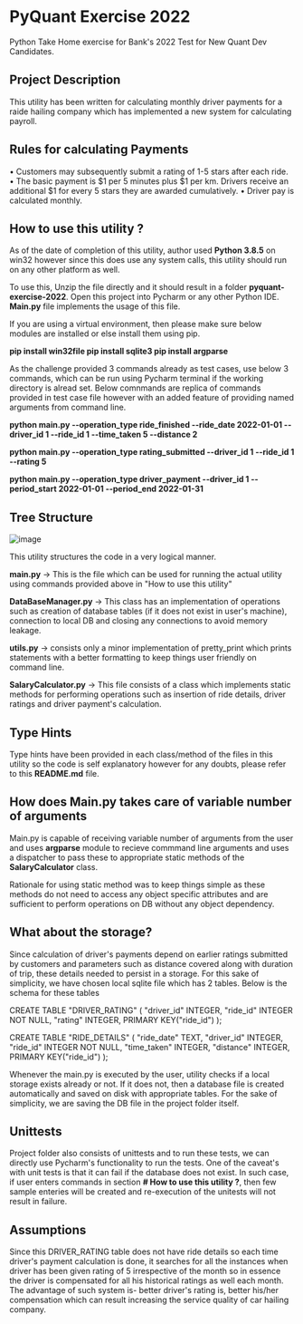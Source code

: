 # PyQuant Exercise 2022

Python Take Home exercise for Bank's 2022 Test for New Quant Dev Candidates.

## Project Description

This utility has been written for calculating monthly driver payments for a raide hailing company which has implemented a new system for calculating payroll.

## Rules for calculating Payments

•	Customers may subsequently submit a rating of 1-5 stars after each ride.
•	The basic payment is $1 per 5 minutes plus $1 per km. Drivers receive an additional $1 for every 5 stars they are awarded cumulatively.
•	Driver pay is calculated monthly.

## How to use this utility ?

As of the date of completion of this utility, author used  **Python 3.8.5** on win32 however since this does use any system calls, this utility should run on any other platform as well.

To use this, Unzip the file directly and it should result in a folder **pyquant-exercise-2022**.
Open this project into Pycharm or any other Python IDE. **Main.py** file implements the usage of this file.

If you are using a virtual environment, then please make sure below modules are installed or else install them using pip.

**pip install win32file
pip install sqlite3
pip install argparse** 

As the challenge provided 3 commands already as test cases, use below 3 commands, which can be run using Pycharm terminal if the working directory is alread set. Below comnmands are replica of commands provided in test case file however with an added feature of providing named arguments from command line.

**python main.py --operation_type ride_finished --ride_date 2022-01-01 --driver_id 1 --ride_id 1 --time_taken 5  --distance 2**

**python main.py --operation_type rating_submitted --driver_id 1 --ride_id 1 --rating 5**

**python main.py --operation_type driver_payment --driver_id 1 --period_start 2022-01-01 --period_end 2022-01-31**


## Tree Structure 

![image](https://user-images.githubusercontent.com/435616/174783563-515d85c3-1b1a-441b-9294-3b366fb1fcb9.png)

This utility structures the code in a very logical manner.

**main.py** -> This is the file which can be used for running the actual utility using commands provided above in "How to use this utility"

**DataBaseManager.py** -> This class has an implementation of operations such as creation of database tables (if it does not exist in user's machine), connection to local DB and closing any connections to avoid memory leakage.

**utils.py** -> consists only a minor implementation of pretty_print which prints statements with a better formatting to keep things user friendly on command line.

**SalaryCalculator.py** -> This file consists of a class which implements static methods for performing operations such as insertion of ride details, driver ratings and driver payment's calculation.

## Type Hints 

Type hints have been provided in each class/method of the files in this utility so the code is self explanatory however for any doubts, please refer to this **README.md** file.

## How does Main.py takes care of variable number of arguments

Main.py is capable of receiving variable number of arguments from the user and uses **argparse** module to recieve commmand line arguments and uses a dispatcher to pass these to appropriate static methods of the  **SalaryCalculator** class.

Rationale for using static method was to keep things simple as these methods do not need to access any object specific attributes and are sufficient to perform operations on DB without any object dependency.


## What about the storage?

Since calculation of driver's payments depend on earlier ratings submitted by customers and parameters such as distance covered along with duration of trip, these details needed to persist in a storage. For this sake of simplicity, we have chosen local sqlite file which has 2 tables. Below is the schema for these tables

CREATE TABLE "DRIVER_RATING" (
	"driver_id"	INTEGER,
	"ride_id"	INTEGER NOT NULL,
	"rating"	INTEGER,
	PRIMARY KEY("ride_id")
);

CREATE TABLE "RIDE_DETAILS" (
	"ride_date"	TEXT,
	"driver_id"	INTEGER,
	"ride_id"	INTEGER NOT NULL,
	"time_taken"	INTEGER,
	"distance"	INTEGER,
	PRIMARY KEY("ride_id")
);

Whenever the main.py is executed by the user, utility checks if a local storage exists already or not. If it does not, then a database file is created automatically and saved on disk with appropriate tables. For the sake of simplicity, we are saving the DB file in the project folder itself.

## Unittests

Project folder also consists of unittests and to run these tests, we can directly use Pycharm's functionality to run the tests. One of the caveat's with unit tests is that it can fail if the database does not exist. In such case, if user enters commands in section **# How to use this utility ?**, then few sample enteries will be created and re-execution of the unitests will not result in failure.


## Assumptions

Since this DRIVER_RATING table does not have ride details so each time driver's payment calculation is done, it searches for all the instances when driver has been given rating of 5 irrespective of the month so in essence the driver is compensated for all his historical ratings as well each month. The advantage of such system is- better driver's rating is, better his/her compensation which can result increasing the service quality of car hailing company.
